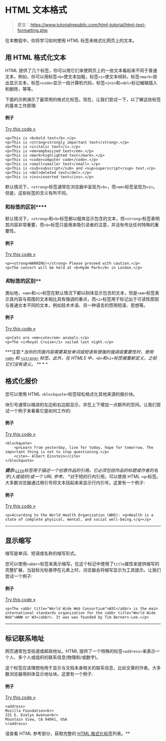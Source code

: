 # HTML 文本格式

> 原文：<https://www.tutorialrepublic.com/html-tutorial/html-text-formatting.php>

在本教程中，你将学习如何使用 HTML 标签来格式化网页上的文本。

## 用 HTML 格式化文本

HTML 提供了几个标签，你可以用它们来使网页上的一些文本看起来不同于普通文本，例如，你可以用标签`<b>`使文本加粗，标签`<i>`使文本倾斜，标签`<mark>`突出显示文本，标签`<code>`显示一段计算机代码，标签`<ins>`和`<del>`标记编辑插入和删除，等等。

下面的示例演示了最常用的格式化标签。现在，让我们尝试一下，以了解这些标签的基本工作原理:

#### 例子

[Try this code »](../codelab.php?topic=html&file=text-formatting "Try this code using online Editor")

```
<p>This is <b>bold text</b>.</p>
<p>This is <strong>strongly important text</strong>.</p>
<p>This is <i>italic text</i>.</p>
<p>This is <em>emphasized text</em>.</p>
<p>This is <mark>highlighted text</mark>.</p>
<p>This is <code>computer code</code>.</p>
<p>This is <small>smaller text</small>.</p>
<p>This is <sub>subscript</sub> and <sup>superscript</sup> text.</p>
<p>This is <del>deleted text</del>.</p>
<p>This is <ins>inserted text</ins>.</p>
```

默认情况下，`<strong>`标签通常在浏览器中呈现为`<b>`，而`<em>`标签呈现为`<i>`。但是，这些标签的含义有所不同。

### **和**标签的区别****

默认情况下，`<strong>`和`<b>`标签都以粗体显示包含的文本，但`<strong>`标签表明其内容非常重要，而`<b>`标签只是用来吸引读者的注意，并没有传达任何特殊的重要性。

#### 例子

[Try this code »](../codelab.php?topic=html&file=strong-vs-b-tag "Try this code using online Editor")

```
<p><strong>WARNING!</strong> Please proceed with caution.</p>
<p>The concert will be held at <b>Hyde Park</b> in London.</p>
```

### *和*标签的区别**

类似地，`<em>`和`<i>`标签在默认情况下都以斜体显示包含的文本，但是`<em>`标签表示其内容与周围的文本相比具有强调的重点，而`<i>`标签用于标记出于可读性原因与普通文本不同的文本，例如技术术语、另一种语言的惯用短语、思想等。

#### 例子

[Try this code »](../codelab.php?topic=html&file=em-vs-i-tag "Try this code using online Editor")

```
<p>Cats are <em>cute</em> animals.</p>
<p>The <i>Royal Cruise</i> sailed last night.</p>
```

 ***注意:**当你的页面内容需要某些单词或短语有很强的强调或重要性时，使用 [`<em>`](../html-reference/html-em-tag.php) 和 [`<strong>`](../html-reference/html-strong-tag.php) 标签。此外，在 HTML5 中，`<b>`和`<i>`标签被重新定义，之前它们没有语义。*  ** * *

## 格式化报价

您可以使用 HTML `<blockquote>`标签轻松格式化其他来源的报价块。

块引号通常以缩进的左边和右边距显示，并在上下增加一点额外的空间。让我们尝试一个例子来看看它是如何工作的:

#### 例子

[Try this code »](../codelab.php?topic=html&file=block-quotations "Try this code using online Editor")

```
<blockquote>
    <p>Learn from yesterday, live for today, hope for tomorrow. The important thing is not to stop questioning.</p>
    <cite>— Albert Einstein</cite>
</blockquote>
```

 ***提示:**[`cite`](/html-reference/html-cite-tag.php)标签用于描述一个创意作品的引用。它必须包括作品的标题或作者的名字(人或组织)或一个 URL 参考。*  *对于短的行内引用，可以使用 HTML `<q>`标签。大多数浏览器通过用引号将文本括起来来显示行内引号。这里有一个例子:

#### 例子

[Try this code »](../codelab.php?topic=html&file=inline-quotations "Try this code using online Editor")

```
<p>According to the World Health Organization (WHO): <q>Health is a state of complete physical, mental, and social well-being.</q></p>
```

* * *

## 显示缩写

缩写是单词、短语或名称的缩写形式。

您可以使用`<abbr>`标签来表示缩写。在这个标记中使用了`title`属性来提供缩写的完整扩展，当鼠标光标悬停在元素上时，浏览器会将缩写显示为工具提示。让我们尝试一个例子:

#### 例子

[Try this code »](../codelab.php?topic=html&file=showing-abbreviations "Try this code using online Editor")

```
<p>The <abbr title="World Wide Web Consortium">W3C</abbr> is the main international standards organization for the <abbr title="World Wide Web">WWW or W3</abbr>. It was was founded by Tim Berners-Lee.</p>
```

* * *

## 标记联系地址

网页通常包含街道或邮政地址。HTML 提供了一个特殊的标签`<address>`来表示一个人、多个人或组织的联系信息(物理和/或数字)。

这个标签应该理想地用于显示与文档本身相关的联系信息，比如文章的作者。大多数浏览器用斜体显示地址块。这里有一个例子:

#### 例子

[Try this code »](../codelab.php?topic=html&file=formatting-addresses "Try this code using online Editor")

```
<address>
Mozilla Foundation<br>
331 E. Evelyn Avenue<br>
Mountain View, CA 94041, USA
</address>
```

请查看 HTML 参考部分，获取完整的 [HTML 格式化标签](/html-reference/html5-tags.php#formatting-tags)列表。**